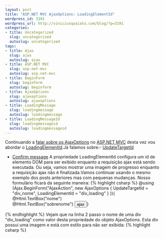 ```yaml
--- 
layout: post
title: "ASP.NET MVC AjaxOptions: LoadingElementId"
wordpress_id: 3191
wordpress_url: http://viniciusquaiato.com/blog/?p=3191
categories: 
- title: Uncategorized
  slug: uncategorized
  autoslug: uncategorized
tags: 
- title: Ajax
  slug: ajax
  autoslug: ajax
- title: ASP.NET MVC
  slug: asp-net-mvc
  autoslug: asp.net-mvc
- title: BeginForm
  slug: beginform
  autoslug: beginform
- title: AjaxOptions
  slug: ajaxoptions
  autoslug: ajaxoptions
- title: LoadingMessage
  slug: loadingmessage
  autoslug: loadingmessage
- title: LoadingMessageId
  slug: loadingmessageid
  autoslug: loadingmessageid
---
```

Continuando a [falar sobre os AjaxOptions](http://viniciusquaiato.com/blog/tag/ajaxoptions/) no [ASP.NET MVC](http://viniciusquaiato.com/blog/category/dotnet/asp-net-dotnet/asp-net-mvc/) desta vez vou abordar o [LoadingElementId](http://msdn.microsoft.com/en-us/library/system.web.mvc.ajax.ajaxoptions.loadingelementid.aspx).Já falamos sobre:- [UpdateTargetId](http://viniciusquaiato.com/blog/asp-net-mvc-ajaxoptions-updatetargetid/)
- [Confirm message](http://viniciusquaiato.com/blog/asp-net-mvc-ajaxoptions-confirm-message/)
A propriedade LoadingElementId configura um id de elemento DOM para ser exibido enquanto a requisição ajax está sendo executada. Ou seja, vamos mostrar uma imagem de progresso enquanto a requisição ajax não é finalizada.Vamos continuar usando o mesmo exemplo dos posts anteriores mas com pequenas mudanças. Nosso formulário ficará da seguinte maneira:
{% highlight csharp %}
@using (Ajax.BeginForm("AjaxAction",    new AjaxOptions { UpdateTargetId = "div_nome", LoadingElementId = "div_loading" }
)){    @Html.TextBox("nome")<br />    @Html.TextBox("sobrenome")    <input type="submit" value="ajax" />}

{% endhighlight %}
Vejam que na linha 2 passo o nome de uma div "div_loading" como valor desta propriedade do objeto AjaxOptions. Esta div possui uma imagem e está com estilo para não ser exibida:
{% highlight csharp %}
<div id="div_loading" style="display:none;


    ">    <img src="@Url.Content("~/Content/loading.gif")" /></div>
{% endhighlight %}
Coloquei também um Thread.Sleep(3000) na action no HomeController, mas não preciso mostrar esse código né?!Quando executarmos nosso formulário teremos o seguinte comportamento:[![ASP.NET MVC AjaxHelper LoadingElementId](http://viniciusquaiato.com/images_posts/Ajax-Helper-LoadingElementId-300x242.png "ASP.NET MVC AjaxHelper LoadingElementId")](http://viniciusquaiato.com/images_posts/Ajax-Helper-LoadingElementId.png)



Podemos ver que a imagem de progresso é exibida durante a requisição ajax.Ao término da mesma, o elemento "div_loading" é ocultado novamente:[![ASP.NET MVC AjaxHelper LoadingElementId loading completo](http://viniciusquaiato.com/images_posts/Ajax-Helper-LoadingElementId-loading-completo-300x242.png "ASP.NET MVC AjaxHelper LoadingElementId loading completo")](http://viniciusquaiato.com/images_posts/Ajax-Helper-LoadingElementId-loading-completo.png)

Simples hein?!Lembrando novamente que este código faz uso do JQuery e do JQuery Unobtrusive, [conforme mostrei no primeiro artigo aqui](http://viniciusquaiato.com/blog/asp-net-mvc-ajaxoptions-updatetargetid/).

### Código fonte
O fonte deste e outros exemplos estão no Github: [https://github.com/vquaiato/ajaxhelpersamples](https://github.com/vquaiato/ajaxhelpersamples)Abraços,Vinicius Quaiato.
